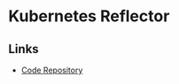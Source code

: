 # Kubernetes Reflector

<!--
https://artifacthub.io/packages/helm/emberstack/reflector
-->

## Links

- [Code Repository](https://github.com/EmberStack/kubernetes-reflector)
